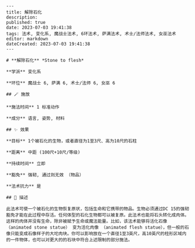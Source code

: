 
    ---
    title: 解除石化
    description: 
    published: true
    date: 2023-07-03 19:41:38
    tags: 法术, 变化系, 魔战士法术, 6环法术, 萨满法术, 术士/法师法术, 女巫法术
    editor: markdown
    dateCreated: 2023-07-03 19:41:38
    ---

    # **解除石化** *Stone to flesh*

    **学派** 变化系 

    **环位** 魔战士 6, 萨满 6, 术士/法师 6, 女巫 6

    ## 🪄 施放

    **施法时间** 1 标准动作

    **成分** 语言, 姿势, 材料

    ## ✨ 效果 

    **目标** 1个被石化的生物，或者直径为1至3尺、高为10尺的石柱 

    **距离** 中距 (100尺+10尺/等级)  

    **持续时间** 立即 

    **豁免** 强韧, 通过则无效 （物品）

    **法术抗力** 是

    ## 📖 描述

    此法术可使一个被石化的生物恢复原状，包括生命和它携带的物品。生物必须通过DC 15的强韧豁免才能在此过程中存活。任何体型的石化生物都可以被复原。此法术也能将石头转化成肉体。这样的肉体并没有生命，除非被赋予生命或魔法能量。比如，该法术能够将活化石像 （animated stone statue） 变为活化肉像 （animated flesh statue），但一般的石像只能变成石像样子的大坨肉块。你可以影响放在一个直径1至3英尺，高10英尺的柱形区域内的一件物体，也可以对更大的的石块中符合上述限制的部分施法。
    